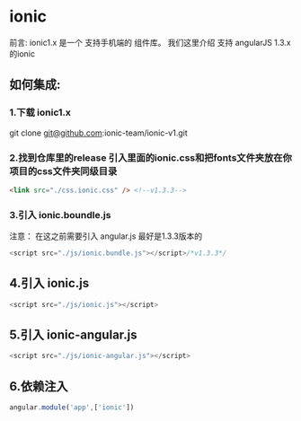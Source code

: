 # ionic
前言: ionic1.x 是一个 支持手机端的 组件库。
我们这里介绍 支持 angularJS 1.3.x 的ionic

## 如何集成:

### 1.下载 ionic1.x 

git clone git@github.com:ionic-team/ionic-v1.git

### 2.找到仓库里的release 引入里面的ionic.css和把fonts文件夹放在你项目的css文件夹同级目录
```html
<link src="./css.ionic.css" /> <!--v1.3.3-->
```

### 3.引入 ionic.boundle.js
注意： 在这之前需要引入 angular.js 最好是1.3.3版本的
```js
<script src="./js/ionic.bundle.js"></script>/*v1.3.3*/
```

## 4.引入 ionic.js
```js
<script src="./js/ionic.js"></script>
```

## 5.引入 ionic-angular.js
```js
<script src="./js/ionic-angular.js"></script>
```

## 6.依赖注入
```js
angular.module('app',['ionic'])
```
